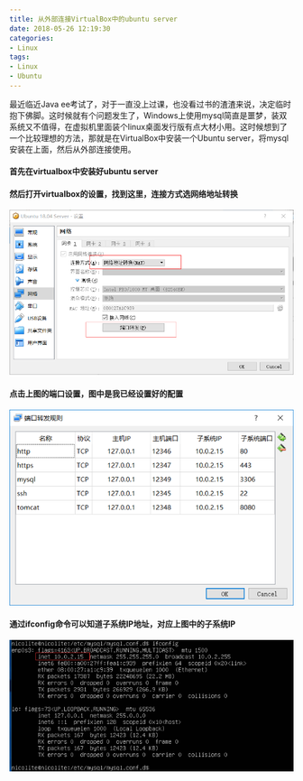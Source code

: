 ```yaml
---
title: 从外部连接VirtualBox中的ubuntu server
date: 2018-05-26 12:19:30
categories:
- Linux
tags:
- Linux
- Ubuntu
---
```

最近临近Java ee考试了，对于一直没上过课，也没看过书的渣渣来说，决定临时抱下佛脚。这时候就有个问题发生了，Windows上使用mysql简直是噩梦，装双系统又不值得，在虚拟机里面装个linux桌面发行版有点大材小用。这时候想到了一个比较理想的方法，那就是在VirtualBox中安装一个Ubuntu server，将mysql安装在上面，然后从外部连接使用。  

#### 首先在virtualbox中安装好ubuntu server

#### 然后打开virtualbox的设置，找到这里，连接方式选网络地址转换
![](/images/20180526-121930-1.png)  
 
#### 点击上图的端口设置，图中是我已经设置好的配置
![](/images/20180526-121930-2.png)  

#### 通过ifconfig命令可以知道子系统IP地址，对应上图中的子系统IP
![](/images/20180526-121930-3.png)

